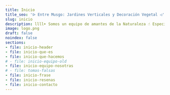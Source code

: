 ```yaml
---
title: Inicio
title_seo: 'ᐅ Entre Musgo: Jardines Verticales y Decoración Vegetal ◁'
slug: inicio
description: llll➤ Somos un equipo de amantes de la Naturaleza ☝ Especializadas en Diseño de Interiores, Jardines Verticales y Paisajismo.
image: logo.png
draft: false
noindex: false
sections:
- file: inicio-header
- file: inicio-que-es
- file: inicio-que-hacemos
# - file: inicio-equipo-old
- file: inicio-equipo-nosotras
# - file: tomas-falsas
- file: inicio-frase
- file: inicio-resenas
- file: inicio-contacto
---
```

